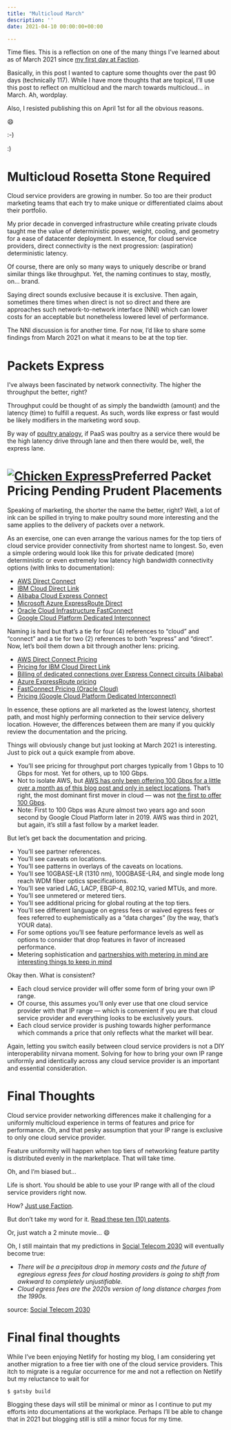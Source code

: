 ```yaml
---
title: "Multicloud March"
description: ''
date: 2021-04-10 00:00:00+00:00

---
```


Time flies. This is a reflection on one of the many things I’ve learned about as of March 2021 since [my first day at Faction](https://fudge.org/archive/cloud-data-services-ahead).

Basically, in this post I wanted to capture some thoughts over the past 90 days (technically 117). While I have more thoughts that are topical, I’ll use this post to reflect on multicloud and the march towards multicloud… in March. Ah, wordplay.

Also, I resisted publishing this on April 1st for all the obvious reasons.

:smile:

:-)

:)

Multicloud Rosetta Stone Required
=================================

Cloud service providers are growing in number. So too are their product marketing teams that each try to make unique or differentiated claims about their portfolio.

My prior decade in converged infrastructure while creating private clouds taught me the value of deterministic power, weight, cooling, and geometry for a ease of datacenter deployment. In essence, for cloud service providers, direct connectivity is the next progression: (aspiration) deterministic latency.

Of course, there are only so many ways to uniquely describe or brand similar things like throughput. Yet, the naming continues to stay, mostly, on… brand.

Saying direct sounds exclusive because it is exclusive. Then again, sometimes there times when direct is not so direct and there are approaches such network-to-network interface (NNI) which can lower costs for an acceptable but nonetheless lowered level of performance.

The NNI discussion is for another time. For now, I’d like to share some findings from March 2021 on what it means to be at the top tier.

Packets Express
===============

I’ve always been fascinated by network connectivity. The higher the throughput the better, right?

Throughput could be thought of as simply the bandwidth (amount) and the latency (time) to fulfill a request. As such, words like express or fast would be likely modifiers in the marketing word soup.

By way of [poultry analogy](https://fudge.org/archive/the-5-ps-of-workloads), if PaaS was poultry as a service there would be the high latency drive through lane and then there would be, well, the express lane.

[![Chicken Express](https://substack.com/img/missing-image.png "Chicken Express")](https://substackcdn.com/image/fetch/f_auto,q_auto:good,fl_progressive:steep/https%3A%2F%2Fsubstack.com%2Fimg%2Fmissing-image.png)Preferred Packet Pricing Pending Prudent Placements
===================================================

Speaking of marketing, the shorter the name the better, right? Well, a lot of ink can be spilled in trying to make poultry sound more interesting and the same applies to the delivery of packets over a network.

As an exercise, one can even arrange the various names for the top tiers of cloud service provider connectivity from shortest name to longest. So, even a simple ordering would look like this for private dedicated (more) deterministic or even extremely low latency high bandwidth connectivity options (with links to documentation):

* [AWS Direct Connect](https://docs.aws.amazon.com/directconnect/latest/UserGuide/Welcome.html)
* [IBM Cloud Direct Link](https://cloud.ibm.com/docs/dl)
* [Alibaba Cloud Express Connect](https://www.alibabacloud.com/help/product/27782.htm)
* [Microsoft Azure ExpressRoute Direct](https://docs.microsoft.com/en-in/azure/expressroute/)
* [Oracle Cloud Infrastructure FastConnect](https://docs.oracle.com/en-us/iaas/Content/Network/Concepts/fastconnect.htm)
* [Google Cloud Platform Dedicated Interconnect](https://cloud.google.com/network-connectivity/docs/interconnect)

Naming is hard but that’s a tie for four (4) references to “cloud” and “connect” and a tie for two (2) references to both “express” and “direct”. Now, let’s boil them down a bit through another lens: pricing.

* [AWS Direct Connect Pricing](https://aws.amazon.com/directconnect/pricing/)
* [Pricing for IBM Cloud Direct Link](https://cloud.ibm.com/docs/dl?topic=dl-pricing-for-ibm-cloud-dl)
* [Billing of dedicated connections over Express Connect circuits (Alibaba)](https://www.alibabacloud.com/help/doc-detail/54582.htm)
* [Azure ExpressRoute pricing](https://azure.microsoft.com/en-us/pricing/details/expressroute/)
* [FastConnect Pricing (Oracle Cloud)](https://www.oracle.com/cloud/networking/fastconnect-pricing.html)
* [Pricing (Google Cloud Platform Dedicated Interconnect)](https://cloud.google.com/network-connectivity/docs/interconnect/pricing)

In essence, these options are all marketed as the lowest latency, shortest path, and most highly performing connection to their service delivery location. However, the differences between them are many if you quickly review the documentation and the pricing.

Things will obviously change but just looking at March 2021 is interesting. Just to pick out a quick example from above.

* You’ll see pricing for throughput port charges typically from 1 Gbps to 10 Gbps for most. Yet for others, up to 100 Gbps.
* Not to isolate AWS, but [AWS has only been offering 100 Gbps for a little over a month as of this blog post and only in select locations](https://aws.amazon.com/about-aws/whats-new/2021/02/aws-direct-connect-announces-native-100-gbps-connections-select-locations/). That’s right, the most dominant first mover in cloud — was not [the first to offer 100 Gbps](https://azure.microsoft.com/en-us/updates/expressroute-direct-is-now-available/).
* Note: First to 100 Gbps was Azure almost two years ago and soon second by Google Cloud Platform later in 2019. AWS was third in 2021, but again, it’s still a fast follow by a market leader.

But let’s get back the documentation and pricing.

* You’ll see partner references.
* You’ll see caveats on locations.
* You’ll see patterns in overlays of the caveats on locations.
* You’ll see 10GBASE-LR (1310 nm), 100GBASE-LR4, and single mode long reach WDM fiber optics specifications.
* You’ll see varied LAG, LACP, EBGP-4, 802.1Q, varied MTUs, and more.
* You’ll see unmetered or metered tiers.
* You’ll see additional pricing for global routing at the top tiers.
* You’ll see different language on egress fees or waived egress fees or fees referred to euphemistically as a “data charges” (by the way, that’s YOUR data).
* For some options you’ll see feature performance levels as well as options to consider that drop features in favor of increased performance.
* Metering sophistication and [partnerships with metering in mind are interesting things to keep in mind](https://blogs.vmware.com/virtualblocks/2019/12/03/reduced-pricing-stretched-clusters-vmware-cloud-aws/)

Okay then. What is consistent?

* Each cloud service provider will offer some form of bring your own IP range.
* Of course, this assumes you’ll only ever use that one cloud service provider with that IP range — which is convenient if you are that cloud service provider and everything looks to be exclusively yours.
* Each cloud service provider is pushing towards higher performance which commands a price that only reflects what the market will bear.

Again, letting you switch easily between cloud service providers is not a DIY interoperability nirvana moment. Solving for how to bring your own IP range uniformly and identically across any cloud service provider is an important and essential consideration.

Final Thoughts
==============

Cloud service provider networking differences make it challenging for a uniformly multicloud experience in terms of features and price for performance. Oh, and that pesky assumption that your IP range is exclusive to only one cloud service provider.

Feature uniformity will happen when top tiers of networking feature partity is distributed evenly in the marketplace. That will take time.

Oh, and I’m biased but…

Life is short. You should be able to use your IP range with all of the cloud service providers right now.

How? [Just use Faction](https://www.factioninc.com/solutions/multi-cloud-data-services/).

But don’t take my word for it. [Read these ten (10) patents](https://www.factioninc.com/company/patents/).

Or, just watch a 2 minute movie… :smile:

Oh, I still maintain that my predictions in [Social Telecom 2030](https://fudge.org/archive/social-telecom-2030) will eventually become true:

* *There will be a precipitous drop in memory costs and the future of egregious egress fees for cloud hosting providers is going to shift from awkward to completely unjustifiable.*
* *Cloud egress fees are the 2020s version of long distance charges from the 1990s.*

source: [Social Telecom 2030](https://fudge.org/archive/social-telecom-2030)

Final final thoughts
====================

While I’ve been enjoying Netlify for hosting my blog, I am considering yet another migration to a free tier with one of the cloud service providers. This itch to migrate is a regular occurrence for me and not a reflection on Netlify but my reluctance to wait for


```
$ gatsby build
```
Blogging these days will still be minimal or minor as I continue to put my efforts into documentations at the workplace. Perhaps I’ll be able to change that in 2021 but blogging still is still a minor focus for my time.

